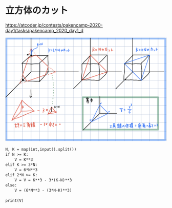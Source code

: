 # 立方体のカット

https://atcoder.jp/contests/pakencamp-2020-day1/tasks/pakencamp_2020_day1_d

![](Z_立方体.png)

```
N, K = map(int,input().split())
if N >= K:
    V = K**3
elif K >= 3*N:
    V = 6*N**3
elif 2*N >= K:
    V = V = K**3 - 3*(K-N)**3
else:
    V = (6*N**3 - (3*N-K)**3)

print(V)


```